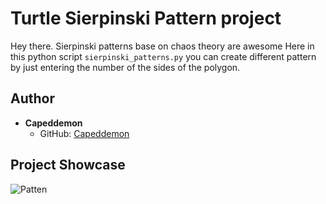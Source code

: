 # Turtle Sierpinski Pattern project

Hey there.
Sierpinski patterns base on chaos theory are awesome
Here in this python script
`
sierpinski_patterns.py
`
you can create different pattern by just entering the number of the sides of the polygon.

## Author

- **Capeddemon**
  - GitHub: [Capeddemon](https://github.com/Capeddemon)

## Project Showcase

![Patten](https://github.com/CodeMacrocosm/Turtle-a-Thon-23/SierpinskiPatterns/sierpinski_patterns.gif)
